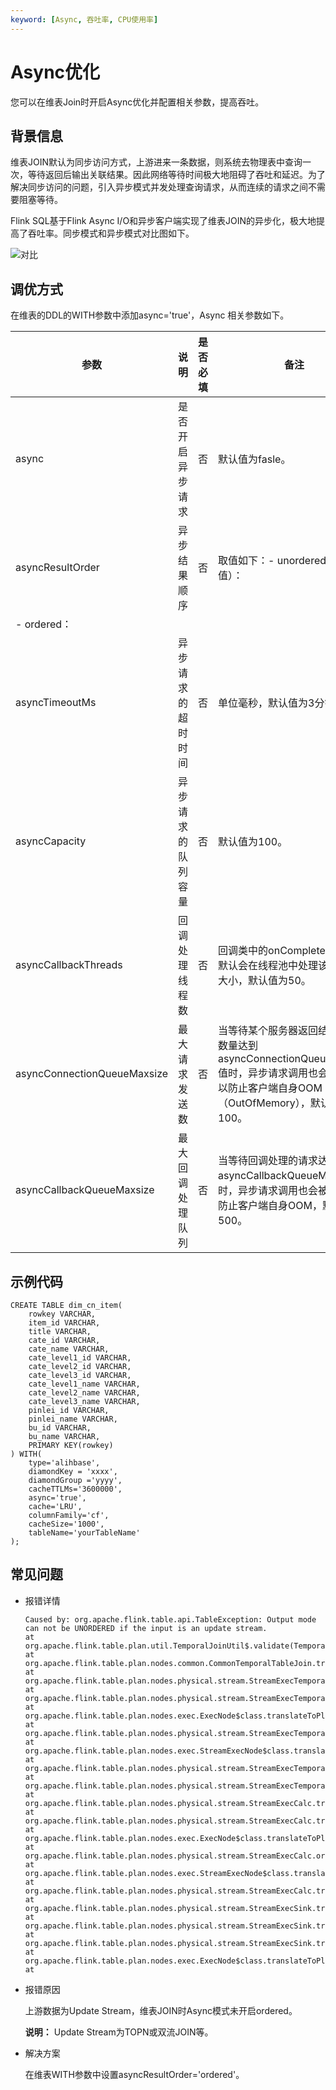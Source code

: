 ```yaml
---
keyword: [Async, 吞吐率, CPU使用率]
---
```


# Async优化

您可以在维表Join时开启Async优化并配置相关参数，提高吞吐。

## 背景信息

维表JOIN默认为同步访问方式，上游进来一条数据，则系统去物理表中查询一次，等待返回后输出关联结果。因此网络等待时间极大地阻碍了吞吐和延迟。为了解决同步访问的问题，引入异步模式并发处理查询请求，从而连续的请求之间不需要阻塞等待。

Flink SQL基于Flink Async I/O和异步客户端实现了维表JOIN的异步化，极大地提高了吞吐率。同步模式和异步模式对比图如下。

![对比](https://static-aliyun-doc.oss-cn-hangzhou.aliyuncs.com/assets/img/zh-CN/3714929951/p161580.png)

## 调优方式

在维表的DDL的WITH参数中添加async='true'，Async 相关参数如下。

|参数|说明|是否必填|备注|
|--|--|----|--|
|async|是否开启异步请求|否|默认值为fasle。|
|asyncResultOrder|异步结果顺序|否|取值如下：-   unordered（默认值）：
-   ordered： |
|asyncTimeoutMs|异步请求的超时时间|否|单位毫秒，默认值为3分钟。|
|asyncCapacity|异步请求的队列容量|否|默认值为100。|
|asyncCallbackThreads|回调处理线程数|否|回调类中的onComplete和onError默认会在线程池中处理该线程池的大小，默认值为50。|
|asyncConnectionQueueMaxsize|最大请求发送数|否|当等待某个服务器返回结果的请求数量达到asyncConnectionQueueMaxsize值时，异步请求调用也会被阻塞，以防止客户端自身OOM（OutOfMemory），默认值为100。|
|asyncCallbackQueueMaxsize|最大回调处理队列|否|当等待回调处理的请求达到asyncCallbackQueueMaxsize值时，异步请求调用也会被阻塞，以防止客户端自身OOM，默认值为500。|

## 示例代码

```
CREATE TABLE dim_cn_item(
    rowkey VARCHAR,
    item_id VARCHAR,
    title VARCHAR,
    cate_id VARCHAR,
    cate_name VARCHAR,
    cate_level1_id VARCHAR,
    cate_level2_id VARCHAR,
    cate_level3_id VARCHAR,
    cate_level1_name VARCHAR,
    cate_level2_name VARCHAR,
    cate_level3_name VARCHAR,
    pinlei_id VARCHAR,
    pinlei_name VARCHAR,
    bu_id VARCHAR,
    bu_name VARCHAR,
    PRIMARY KEY(rowkey)
) WITH(
    type='alihbase',
    diamondKey = 'xxxx',
    diamondGroup ='yyyy',
    cacheTTLMs='3600000',
    async='true',
    cache='LRU',
    columnFamily='cf',
    cacheSize='1000',
    tableName='yourTableName'
);
```

## 常见问题

-   报错详情

    ```
    Caused by: org.apache.flink.table.api.TableException: Output mode can not be UNORDERED if the input is an update stream.
    at org.apache.flink.table.plan.util.TemporalJoinUtil$.validate(TemporalJoinUtil.scala:340)
    at org.apache.flink.table.plan.nodes.common.CommonTemporalTableJoin.translateToPlanInternal(CommonTemporalTableJoin.scala:144)
    at org.apache.flink.table.plan.nodes.physical.stream.StreamExecTemporalTableJoin.translateToPlanInternal(StreamExecTemporalTableJoin.scala:98)
    at org.apache.flink.table.plan.nodes.physical.stream.StreamExecTemporalTableJoin.translateToPlanInternal(StreamExecTemporalTableJoin.scala:39)
    at org.apache.flink.table.plan.nodes.exec.ExecNode$class.translateToPlan(ExecNode.scala:58)
    at org.apache.flink.table.plan.nodes.physical.stream.StreamExecTemporalTableJoin.org$apache$flink$table$plan$nodes$exec$StreamExecNode$$super$translateToPlan(StreamExecTemporalTableJoin.scala:39)
    at org.apache.flink.table.plan.nodes.exec.StreamExecNode$class.translateToPlan(StreamExecNode.scala:38)
    at org.apache.flink.table.plan.nodes.physical.stream.StreamExecTemporalTableJoin.translateToPlan(StreamExecTemporalTableJoin.scala:39)
    at org.apache.flink.table.plan.nodes.physical.stream.StreamExecTemporalTableJoin.translateToPlan(StreamExecTemporalTableJoin.scala:39)
    at org.apache.flink.table.plan.nodes.physical.stream.StreamExecCalc.translateToPlanInternal(StreamExecCalc.scala:89)
    at org.apache.flink.table.plan.nodes.physical.stream.StreamExecCalc.translateToPlanInternal(StreamExecCalc.scala:43)
    at org.apache.flink.table.plan.nodes.exec.ExecNode$class.translateToPlan(ExecNode.scala:58)
    at org.apache.flink.table.plan.nodes.physical.stream.StreamExecCalc.org$apache$flink$table$plan$nodes$exec$StreamExecNode$$super$translateToPlan(StreamExecCalc.scala:43)
    at org.apache.flink.table.plan.nodes.exec.StreamExecNode$class.translateToPlan(StreamExecNode.scala:38)
    at org.apache.flink.table.plan.nodes.physical.stream.StreamExecCalc.translateToPlan(StreamExecCalc.scala:43)
    at org.apache.flink.table.plan.nodes.physical.stream.StreamExecSink.translate(StreamExecSink.scala:158)
    at org.apache.flink.table.plan.nodes.physical.stream.StreamExecSink.translateToPlanInternal(StreamExecSink.scala:103)
    at org.apache.flink.table.plan.nodes.physical.stream.StreamExecSink.translateToPlanInternal(StreamExecSink.scala:53)
    at org.apache.flink.table.plan.nodes.exec.ExecNode$class.translateToPlan(ExecNode.scala:58)
    at
    ```

-   报错原因

    上游数据为Update Stream，维表JOIN时Async模式未开启ordered。

    **说明：** Update Stream为TOPN或双流JOIN等。

-   解决方案

    在维表WITH参数中设置asyncResultOrder='ordered'。


